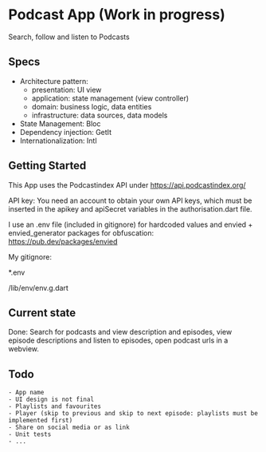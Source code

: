 # Podcast App (Work in progress)

Search, follow and listen to Podcasts

## Specs

- Architecture pattern:
    - presentation: UI view
    - application: state management (view controller)
    - domain: business logic, data entities
    - infrastructure: data sources, data models
- State Management: Bloc
- Dependency injection: GetIt
- Internationalization: Intl

## Getting Started

This App uses the Podcastindex API under https://api.podcastindex.org/

API key:
You need an account to obtain your own API keys, which must be inserted in the apikey and apiSecret variables in the authorisation.dart file.

I use an .env file (included in gitignore) for hardcoded values and envied + envied_generator packages for obfuscation: https://pub.dev/packages/envied

My gitignore:

*.env

/lib/env/env.g.dart

## Current state
Done: Search for podcasts and view description and episodes, view episode descriptions and listen to episodes, open podcast urls in a webview.

## Todo
    - App name
    - UI design is not final
    - Playlists and favourites
    - Player (skip to previous and skip to next episode: playlists must be implemented first)
    - Share on social media or as link
    - Unit tests
    - ...
